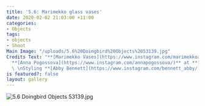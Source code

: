 ```yaml
---
title: '5.6: Marimekko glass vases'
date: 2020-02-02 21:03:00 +11:00
categories:
- Objects
tags:
- objects
- Shoot
Main Image: "/uploads/5.6%20Doingbird%20Objects%2053139.jpg"
Credits Text: "**[Marimekko Vases](https://www.instagram.com/marimekkoaustralia/)**\n\n\nPhotographs
  **[Anna Pogossova](https://www.instagram.com/annapogossova/)** at **[B&A](https://www.instagram.com/barepsau/)**
  \ \nStyling **[Abby Bennett](https://www.instagram.com/bennett_abby/)**"
is featured?: false
layout: gallery
---
```


![5.6 Doingbird Objects 53139.jpg](/uploads/5.6%20Doingbird%20Objects%2053139.jpg)
